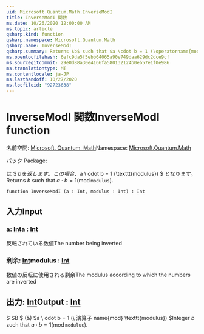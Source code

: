 ```yaml
---
uid: Microsoft.Quantum.Math.InverseModI
title: InverseModI 関数
ms.date: 10/26/2020 12:00:00 AM
ms.topic: article
qsharp.kind: function
qsharp.namespace: Microsoft.Quantum.Math
qsharp.name: InverseModI
qsharp.summary: Returns $b$ such that $a \cdot b = 1 (\operatorname{mod} \texttt{modulus})$.
ms.openlocfilehash: 6efc9da5f5ebb64065a90e749daa629dc2dce9cf
ms.sourcegitcommit: 29e0d88a30e4166fa580132124b0eb57e1f0e986
ms.translationtype: MT
ms.contentlocale: ja-JP
ms.lasthandoff: 10/27/2020
ms.locfileid: "92723638"
---
```

# <a name="inversemodi-function"></a><span data-ttu-id="fb911-102">InverseModI 関数</span><span class="sxs-lookup"><span data-stu-id="fb911-102">InverseModI function</span></span>

<span data-ttu-id="fb911-103">名前空間: [Microsoft. Quantum. Math](xref:Microsoft.Quantum.Math)</span><span class="sxs-lookup"><span data-stu-id="fb911-103">Namespace: [Microsoft.Quantum.Math](xref:Microsoft.Quantum.Math)</span></span>

<span data-ttu-id="fb911-104">パック [](https://nuget.org/packages/)</span><span class="sxs-lookup"><span data-stu-id="fb911-104">Package: [](https://nuget.org/packages/)</span></span>


<span data-ttu-id="fb911-105">は $ $b を返します。この場合、$a \ cdot b = 1 (\texttt{modulus}) $ となります。</span><span class="sxs-lookup"><span data-stu-id="fb911-105">Returns $b$ such that $a \cdot b = 1 (\operatorname{mod} \texttt{modulus})$.</span></span>

```qsharp
function InverseModI (a : Int, modulus : Int) : Int
```


## <a name="input"></a><span data-ttu-id="fb911-106">入力</span><span class="sxs-lookup"><span data-stu-id="fb911-106">Input</span></span>

### <a name="a--int"></a><span data-ttu-id="fb911-107">a: [Int](xref:microsoft.quantum.lang-ref.int)</span><span class="sxs-lookup"><span data-stu-id="fb911-107">a : [Int](xref:microsoft.quantum.lang-ref.int)</span></span>

<span data-ttu-id="fb911-108">反転されている数値</span><span class="sxs-lookup"><span data-stu-id="fb911-108">The number being inverted</span></span>


### <a name="modulus--int"></a><span data-ttu-id="fb911-109">剰余: [Int](xref:microsoft.quantum.lang-ref.int)</span><span class="sxs-lookup"><span data-stu-id="fb911-109">modulus : [Int](xref:microsoft.quantum.lang-ref.int)</span></span>

<span data-ttu-id="fb911-110">数値の反転に使用される剰余</span><span class="sxs-lookup"><span data-stu-id="fb911-110">The modulus according to which the numbers are inverted</span></span>



## <a name="output--int"></a><span data-ttu-id="fb911-111">出力: [Int](xref:microsoft.quantum.lang-ref.int)</span><span class="sxs-lookup"><span data-stu-id="fb911-111">Output : [Int](xref:microsoft.quantum.lang-ref.int)</span></span>

<span data-ttu-id="fb911-112">$ $B $ (&) $a \ cdot b = 1 (\ 演算子 name{mod} \texttt{modulus}) $</span><span class="sxs-lookup"><span data-stu-id="fb911-112">Integer $b$ such that $a \cdot b = 1 (\operatorname{mod} \texttt{modulus})$.</span></span>